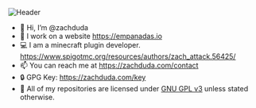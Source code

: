 ![Header](https://zachduda.com/Content/Drive/github-header.png)
- 👋 Hi, I’m @zachduda
- 👀 I work on a website https://empanadas.io
- 💻 I am a minecraft plugin developer. https://www.spigotmc.org/resources/authors/zach_attack.56425/
- 📫 You can reach me at https://zachduda.com/contact
- 🔒 GPG Key: https://zachduda.com/key
- 🤝 All of my repositories are licensed under [GNU GPL v3](https://www.gnu.org/licenses/gpl-3.0.txt) unless stated otherwise.
